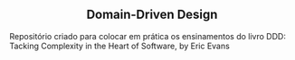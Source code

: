 <h2 align="center">Domain-Driven Design</h2>
<p>Repositório criado para colocar em prática os ensinamentos do livro DDD: Tacking Complexity in the Heart of Software, by Eric Evans</p>